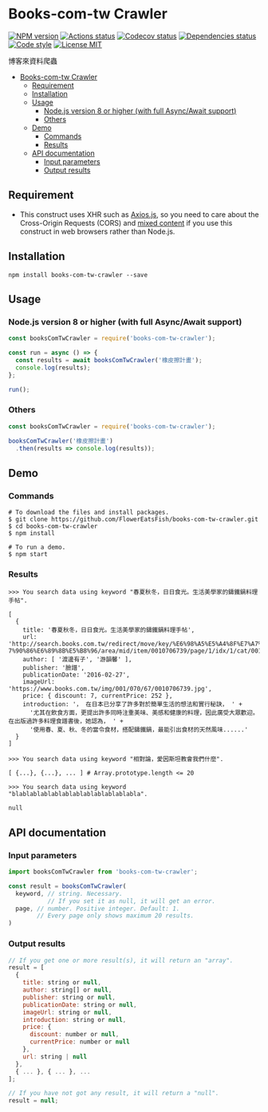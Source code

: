 # Books-com-tw Crawler

[![NPM version](https://img.shields.io/npm/v/books-com-tw-crawler.svg)](https://www.npmjs.com/package/books-com-tw-crawler)
[![Actions status](https://github.com/FlowerEatsFish/books-com-tw-crawler/workflows/build/badge.svg?branch=master)](https://github.com/FlowerEatsFish/books-com-tw-crawler/actions)
[![Codecov status](https://codecov.io/gh/FlowerEatsFish/books-com-tw-crawler/branch/master/graph/badge.svg)](https://codecov.io/gh/FlowerEatsFish/books-com-tw-crawler/commits)
[![Dependencies status](https://github.com/FlowerEatsFish/books-com-tw-crawler/workflows/dependencies-status/badge.svg?branch=master)](https://github.com/FlowerEatsFish/books-com-tw-crawler/actions)
[![Code style](https://img.shields.io/badge/code_style-prettier-ff69b4.svg)](https://prettier.io/)
[![License MIT](https://img.shields.io/badge/license-MIT-blue.svg)](https://opensource.org/licenses/MIT)

博客來資料爬蟲

- [Books-com-tw Crawler](#Books-com-tw-Crawler)
  - [Requirement](#Requirement)
  - [Installation](#Installation)
  - [Usage](#Usage)
    - [Node.js version 8 or higher (with full Async/Await support)](#Nodejs-version-8-or-higher-with-full-AsyncAwait-support)
    - [Others](#Others)
  - [Demo](#Demo)
    - [Commands](#Commands)
    - [Results](#Results)
  - [API documentation](#API-documentation)
    - [Input parameters](#Input-parameters)
    - [Output results](#Output-results)

## Requirement

- This construct uses XHR such as [Axios.js](https://github.com/axios/axios), so you need to care about the Cross-Origin Requests (CORS) and [mixed content](https://developer.mozilla.org/en-US/docs/Web/Security/Mixed_content) if you use this construct in web browsers rather than Node.js.

## Installation

```shell
npm install books-com-tw-crawler --save
```

## Usage

### Node.js version 8 or higher (with full Async/Await support)

```javascript
const booksComTwCrawler = require('books-com-tw-crawler');

const run = async () => {
  const results = await booksComTwCrawler('橡皮擦計畫');
  console.log(results);
};

run();
```

### Others

```javascript
const booksComTwCrawler = require('books-com-tw-crawler');

booksComTwCrawler('橡皮擦計畫')
  .then(results => console.log(results));
```

## Demo

### Commands

```shell
# To download the files and install packages.
$ git clone https://github.com/FlowerEatsFish/books-com-tw-crawler.git
$ cd books-com-tw-crawler
$ npm install

# To run a demo.
$ npm start
```

### Results

```shell
>>> You search data using keyword "春夏秋冬，日日食光。生活美學家的鑄鐵鍋料理手帖".

[
  {
    title: '春夏秋冬，日日食光。生活美學家的鑄鐵鍋料理手帖',
    url: 'http://search.books.com.tw/redirect/move/key/%E6%98%A5%E5%A4%8F%E7%A7%8B%E5%86%AC%EF%BC%8C%E6%97%A5%E6%97%A5%E9%A3%9F%E5%85%89%E3%80%82%E7%94%9F%E6%B4%BB%E7%BE%8E%E5%AD%B8%E5%AE%B6%E7%9A%84%E9%91%84%E9%90%B5%E9%8D%8B%E6%96%99%E
7%90%86%E6%89%8B%E5%B8%96/area/mid/item/0010706739/page/1/idx/1/cat/001/pdf/1',
    author: [ '渡邊有子', '游韻馨' ],
    publisher: '臉譜',
    publicationDate: '2016-02-27',
    imageUrl: 'https://www.books.com.tw/img/001/070/67/0010706739.jpg',
    price: { discount: 7, currentPrice: 252 },
    introduction: '， 在日本已分享了許多對於簡單生活的想法和實行秘訣， ' +
      '尤其在飲食方面，更提出許多同時注重美味、美感和健康的料理，因此廣受大眾歡迎。 在出版過許多料理食譜書後，她認為， ' +
      '使用春、夏、秋、冬的當令食材，搭配鑄鐵鍋，最能引出食材的天然風味......'
  }
]
```

```shell
>>> You search data using keyword "相對論，愛因斯坦教會我們什麼".

[ {...}, {...}, ... ] # Array.prototype.length <= 20
```

```shell
>>> You search data using keyword "blablablablablablablablablablablabla".

null
```

## API documentation

### Input parameters

```javascript
import booksComTwCrawler from 'books-com-tw-crawler';

const result = booksComTwCrawler(
  keyword, // string. Necessary.
           // If you set it as null, it will get an error.
  page, // number. Positive integer. Default: 1.
        // Every page only shows maximum 20 results.
)
```

### Output results

```javascript
// If you get one or more result(s), it will return an "array".
result = [
  {
    title: string or null,
    author: string[] or null,
    publisher: string or null,
    publicationDate: string or null,
    imageUrl: string or null,
    introduction: string or null,
    price: {
      discount: number or null,
      currentPrice: number or null
    },
    url: string | null
  },
  { ... }, { ... }, ...
];

// If you have not got any result, it will return a "null".
result = null;
```
